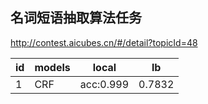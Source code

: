 ## 名词短语抽取算法任务
http://contest.aicubes.cn/#/detail?topicId=48


|id|models|local|lb|
|----|----|----|----|
|1|CRF|acc:0.999|0.7832|
